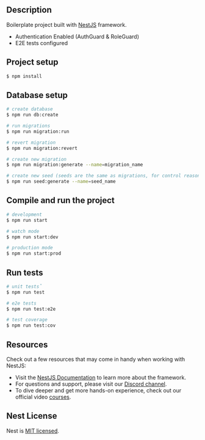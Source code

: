 
## Description

Boilerplate project built with [NestJS](https://github.com/nestjs/nest) framework.
* Authentication Enabled (AuthGuard & RoleGuard)
* E2E tests configured

## Project setup

```bash
$ npm install
```

## Database setup
```bash
# create database
$ npm run db:create

# run migrations
$ npm run migration:run

# revert migration
$ npm run migration:revert

# create new migration
$ npm run migration:generate --name=migration_name

# create new seed (seeds are the same as migrations, for control reason, they are just being kept in a different folder)
$ npm run seed:generate --name=seed_name

```

## Compile and run the project

```bash
# development
$ npm run start

# watch mode
$ npm run start:dev

# production mode
$ npm run start:prod
```

## Run tests

```bash
# unit tests˚
$ npm run test

# e2e tests
$ npm run test:e2e

# test coverage
$ npm run test:cov
```


## Resources

Check out a few resources that may come in handy when working with NestJS:

- Visit the [NestJS Documentation](https://docs.nestjs.com) to learn more about the framework.
- For questions and support, please visit our [Discord channel](https://discord.gg/G7Qnnhy).
- To dive deeper and get more hands-on experience, check out our official video [courses](https://courses.nestjs.com/).

## Nest License

Nest is [MIT licensed](https://github.com/nestjs/nest/blob/master/LICENSE).
